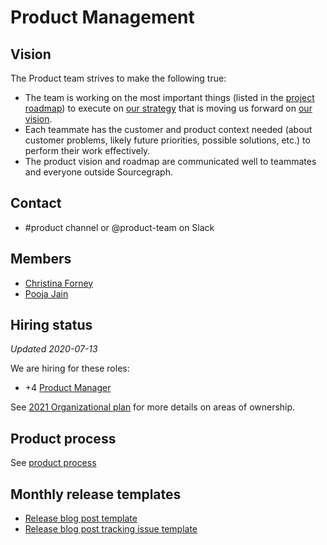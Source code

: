# Product Management



## Vision

The Product team strives to make the following true:

- The team is working on the most important things (listed in the [project roadmap](roadmap.md)) to execute on [our strategy](../../direction/index.md) that is moving us forward on [our vision](../../company/strategy.md).
- Each teammate has the customer and product context needed (about customer problems, likely future priorities, possible solutions, etc.) to perform their work effectively.
- The product vision and roadmap are communicated well to teammates and everyone outside Sourcegraph.

## Contact

- #product channel or @product-team on Slack

## Members

- [Christina Forney](../../../company/team/index.md#christina-forney-she-her)
- [Pooja Jain](../../../company/team/index.md#pooja-jain-she-her)
  
## Hiring status

_Updated 2020-07-13_

We are hiring for these roles:

- +4 [Product Manager](https://github.com/sourcegraph/careers/blob/master/job-descriptions/product-manager.md)

See [2021 Organizational plan](../../engineering/2021_org.md) for more details on areas of ownership.

## Product process

See [product process](product_process.md)

## Monthly release templates

- [Release blog post template](./release_blog_post_template.md)
- [Release blog post tracking issue template](./release_issue_template.md)
